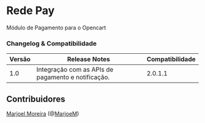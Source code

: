# Rede Pay
Módulo de Pagamento para o Opencart



### Changelog & Compatibilidade

| Versão | Release Notes | Compatibilidade |
| ------ | ------------- | --------------- |
| 1.0    | Integração com as APIs de pagamento e notificação. | 2.0.1.1 |


## Contribuidores
[Marjoel Moreira](https://www.marjoel.com/) (@[MarjoeM](https://www.twitter.com/MarjoelM))